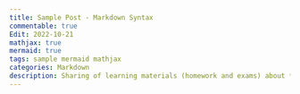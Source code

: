 ```yaml
---
title: Sample Post - Markdown Syntax
commentable: true
Edit: 2022-10-21
mathjax: true
mermaid: true
tags: sample mermaid mathjax
categories: Markdown
description: Sharing of learning materials (homework and exams) about **Control Theroy** course given by [Pr.Wang](https://math.nankai.edu.cn/2016/1113/c5622a51447/page.htm) sms, Nankai University, in 2022 Fall semester..
---
```

